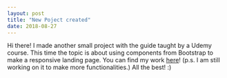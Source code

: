 ```yaml
---
layout: post
title: "New Poject created"
date: 2018-08-27
---
```

Hi there! I made another small project with the guide taught by a Udemy course.
This time the topic is about using components from Bootstrap to make a responsive landing page.
You can find my work [here](https://andyyang84.github.io/projects/Technical_landing_project/index.html)!
(p.s. I am still working on it to make more functionalities.) All the best! :)
